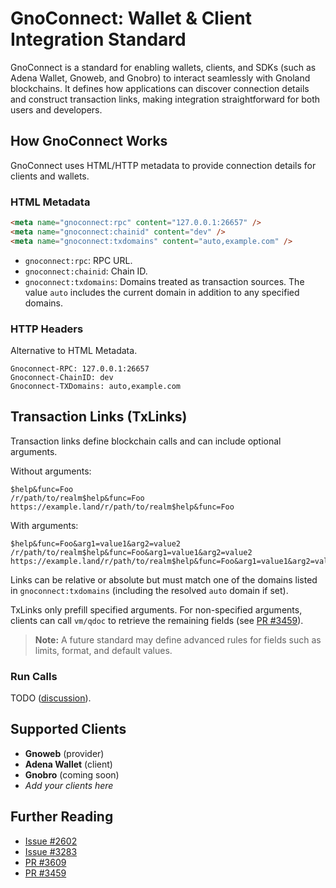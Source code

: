 # GnoConnect: Wallet & Client Integration Standard

GnoConnect is a standard for enabling wallets, clients, and SDKs (such as Adena
Wallet, Gnoweb, and Gnobro) to interact seamlessly with Gnoland blockchains. It
defines how applications can discover connection details and construct
transaction links, making integration straightforward for both users and
developers.

## How GnoConnect Works

GnoConnect uses HTML/HTTP metadata to provide connection details for clients and
wallets.

### HTML Metadata

```html
<meta name="gnoconnect:rpc" content="127.0.0.1:26657" />
<meta name="gnoconnect:chainid" content="dev" />
<meta name="gnoconnect:txdomains" content="auto,example.com" />
```

- `gnoconnect:rpc`: RPC URL.
- `gnoconnect:chainid`: Chain ID.
- `gnoconnect:txdomains`: Domains treated as transaction sources.
  The value `auto` includes the current domain in addition to any specified
  domains.

### HTTP Headers

Alternative to HTML Metadata.

```
Gnoconnect-RPC: 127.0.0.1:26657
Gnoconnect-ChainID: dev
Gnoconnect-TXDomains: auto,example.com
```

## Transaction Links (TxLinks)

Transaction links define blockchain calls and can include optional arguments.

Without arguments:

```
$help&func=Foo
/r/path/to/realm$help&func=Foo
https://example.land/r/path/to/realm$help&func=Foo
```

With arguments:

```
$help&func=Foo&arg1=value1&arg2=value2
/r/path/to/realm$help&func=Foo&arg1=value1&arg2=value2
https://example.land/r/path/to/realm$help&func=Foo&arg1=value1&arg2=value2
```

Links can be relative or absolute but must match one of the domains listed in
`gnoconnect:txdomains` (including the resolved `auto` domain if set).

TxLinks only prefill specified arguments. For non-specified arguments, clients
can call `vm/qdoc` to retrieve the remaining fields
(see [PR #3459](https://github.com/gnolang/gno/pull/3459)).

> **Note:** A future standard may define advanced rules for fields such as
> limits, format, and default values.

### Run Calls

TODO ([discussion](https://github.com/gnolang/gno/issues/3283)).

## Supported Clients

- **Gnoweb** (provider)
- **Adena Wallet** (client)
- **Gnobro** (coming soon)
- _Add your clients here_

## Further Reading

- [Issue #2602](https://github.com/gnolang/gno/issues/2602)
- [Issue #3283](https://github.com/gnolang/gno/issues/3283)
- [PR #3609](https://github.com/gnolang/gno/pull/3609)
- [PR #3459](https://github.com/gnolang/gno/pull/3459)

